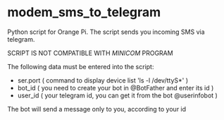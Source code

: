 # modem_sms_to_telegram
Python script for Orange Pi. The script sends you incoming SMS via telegram.


SCRIPT IS NOT COMPATIBLE WITH *MINICOM* PROGRAM

The following data must be entered into the script:
- ser.port ( сommand to display device list 'ls -l /dev/ttyS*' )
- bot_id ( you need to create your bot in @BotFather and enter its id )
- user_id ( your telegram id, you can get it from the bot @userinfobot )

The bot will send a message only to you, according to your id
